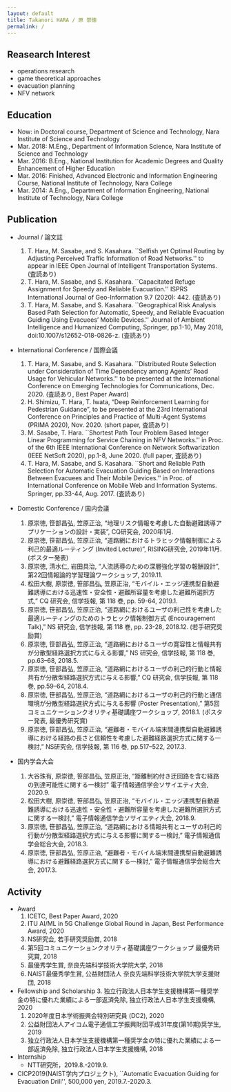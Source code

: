 ```yaml
---
layout: default
title: Takanori HARA / 原 崇徳
permalink: /
---
```


## Reasearch Interest

* operations research
* game theoretical approaches
* evacuation planning
* NFV network

## Education

* Now: in Doctoral course, Department of Science and Technology, Nara Institute of Science and Technology
* Mar. 2018: M.Eng., Department of Information Science, Nara Institute of Science and Technology
* Mar. 2016: B.Eng., National Institution for Academic Degrees and Quality Enhancement of Higher Education
* Mar. 2016: Finished, Advanced Electronic and Information Engineering Course, National Institute of Technology, Nara College
* Mar. 2014: A.Eng., Department of Information Engineering, National Institute of Technology, Nara College

## Publication

* Journal / 論文誌
    1. T. Hara, M. Sasabe, and S. Kasahara. ``Selfish yet Optimal Routing by Adjusting Perceived Traffic Information of Road Networks.'' to appear in IEEE Open Journal of Intelligent Transportation Systems. (査読あり)
    1. T. Hara, M. Sasabe, and S. Kasahara. ``Capacitated Refuge Assignment for Speedy and Reliable Evacuation.'' ISPRS International Journal of Geo-Information 9.7 (2020): 442. (査読あり)
    2. T. Hara, M. Sasabe, and S. Kasahara. ``Geographical Risk Analysis Based Path Selection for Automatic, Speedy, and Reliable Evacuation Guiding Using Evacuees’ Mobile Devices.'' Journal of Ambient Intelligence and Humanized Computing, Springer, pp.1-10, May 2018, doi:10.1007/s12652-018-0826-z. (査読あり)

* International Conference / 国際会議
    1. T. Hara, M. Sasabe, and S. Kasahara. ``Distributed Route Selection under Consideration of Time Dependency among Agents’ Road Usage for Vehicular Networks.'' to be presented at the International Conference on Emerging Technologies for Communications, Dec. 2020. (査読あり, Best Paper Award)
    1. H. Shimizu, T. Hara, T. Iwata, “Deep Reinforcement Learning for Pedestrian Guidance”, to be presented at the 23rd International Conference on Principles and Practice of Multi-Agent Systems (PRIMA 2020), Nov. 2020. (short paper, 査読あり)
    1. M. Sasabe, T. Hara. ``Shortest Path Tour Problem Based Integer Linear Programming for Service Chaining in NFV Networks.'' in Proc. of the 6th IEEE International Conference on Network Softwarization (IEEE NetSoft 2020), pp.1-8, June 2020. (full paper, 査読あり)
    1. T. Hara, M. Sasabe, and S. Kasahara. ``Short and Reliable Path Selection for Automatic Evacuation Guiding Based on Interactions Between Evacuees and Their Mobile Devices.'' in Proc. of International Conference on Mobile Web and Information Systems. Springer, pp.33-44, Aug. 2017. (査読あり)

* Domestic Conference / 国内会議
    1. 原崇徳, 笹部昌弘, 笠原正治, “地理リスク情報を考慮した自動避難誘導アプリケーションの設計・実装”, CQ研究会, 2020年1月.
    2. 原崇徳, 笹部昌弘, 笠原正治, “道路網におけるトラヒック情報制御による利己的最適ルーティング (Invited Lecture)”, RISING研究会, 2019年11月. (ポスター発表)
    3. 原崇徳, 清水仁, 岩田具治, “人流誘導のための深層強化学習の報酬設計”, 第22回情報論的学習理論ワークショップ, 2019.11.
    4. 松田大樹, 原崇徳, 笹部昌弘, 笠原正治, “モバイル・エッジ連携型自動避難誘導における迅速性・安全性・避難所容量を考慮した避難所選択方式,” CQ 研究会, 信学技報, 第 118 巻, pp. 59-64, 2019.1.
    5. 原崇徳, 笹部昌弘, 笠原正治, “道路網におけるユーザの利己性を考慮した最適ルーティングのためのトラヒック情報制御方式 (Encouragement Talk),” NS 研究会, 信学技報, 第 118 巻, pp. 23-28, 2018.12. (若手研究奨励賞)
    6. 原崇徳, 笹部昌弘, 笠原正治, “道路網におけるユーザの寛容性と情報共有が分散型経路選択方式に与える影響,” NS 研究会, 信学技報, 第 118 巻, pp.63–68, 2018.5.
    7. 原崇徳, 笹部昌弘, 笠原正治, “道路網におけるユーザの利己的行動と情報共有が分散型経路選択方式に与える影響,” CQ 研究会, 信学技報, 第 118 巻, pp.59–64, 2018.4.
    8. 原崇徳, 笹部昌弘, 笠原正治, “道路網におけるユーザの利己的行動と通信環境が分散型経路選択方式に与える影響 (Poster Presentation),” 第5回コミュニケーションクオリティ基礎講座ワークショップ, 2018.1. (ポスター発表, 最優秀研究賞)
    9. 原崇徳, 笹部昌弘, 笠原正治, “避難者・モバイル端末間連携型自動避難誘導における経路の長さと信頼性を考慮した避難経路選択方式に関する一検討,” NS研究会, 信学技報, 第 116 巻, pp.517–522, 2017.3.

* 国内学会大会
    1. 大谷珠有, 原崇徳, 笹部昌弘, 笠原正治, “距離制約付き迂回路を含む経路の到達可能性に関する一検討” 電子情報通信学会ソサイエティ大会, 2020.9.
    1. 松田大樹, 原崇徳, 笹部昌弘, 笠原正治, “モバイル・エッジ連携型自動避難誘導における迅速性・安全性・避難所容量を考慮した避難所選択方式に関する一検討,” 電子情報通信学会ソサイエティ大会, 2018.9.
    2. 原崇徳, 笹部昌弘, 笠原正治, “道路網における情報共有とユーザの利己的行動が分散型経路選択方式に与える影響に関する一検討,” 電子情報通信学会総合大会, 2018.3.
    3. 原崇徳, 笹部昌弘, 笠原正治, “避難者・モバイル端末間連携型自動避難誘導における避難経路選択方式に関する一検討,” 電子情報通信学会総合大会, 2017.3.

## Activity
* Award
  1. ICETC, Best Paper Award, 2020
  1. ITU AI/ML in 5G Challenge Global Round in Japan, Best Performance Award, 2020
  1. NS研究会, 若手研究奨励賞, 2018
  2. 第5回コミュニケーションクオリティ基礎講座ワークショップ 最優秀研究賞, 2018
  3. 最優秀学生賞, 奈良先端科学技術大学院大学, 2018
  4. NAIST最優秀学生賞, 公益財団法人 奈良先端科学技術大学院大学支援財団, 2018
* Fellowship and Scholarship
  3. 独立行政法人日本学生支援機構第一種奨学金の特に優れた業績による一部返済免除, 独立行政法人日本学生支援機構, 2020
  1. 2020年度日本学術振興会特別研究員 (DC2), 2020
  2. 公益財団法人アイコム電子通信工学振興財団平成31年度(第16期)奨学生, 2019
  3. 独立行政法人日本学生支援機構第一種奨学金の特に優れた業績による一部返済免除, 独立行政法人日本学生支援機構, 2018
* Internship
  - NTT研究所，2019.8.-2019.9.
* CICP2019(NAIST学内プロジェクト), ``Automatic Evacuation Guiding for Evacuation Drill'', 500,000 yen, 2019.7.-2020.3.

<!-- * Business Contest -->
<!--   * 第1期神戸スタートアップオフィス企業支援プログラム 採択 [グループ] -->
<!--   * ICT ビジネス研究会主催のビジネスモデル発見&発表会·近畿大会 池田泉州銀行賞 [グループ] -->
